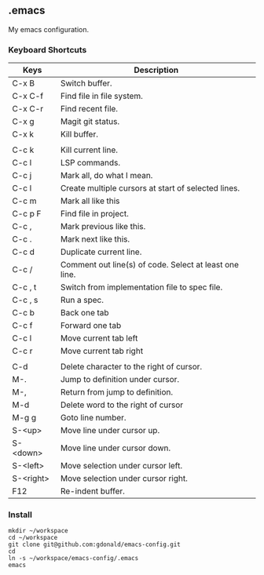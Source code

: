 
## .emacs

My emacs configuration.

### Keyboard Shortcuts

| Keys            | Description                                             |
|-----------------|---------------------------------------------------------|
| C-x B           | Switch buffer.                                          | 
| C-x C-f         | Find file in file system.                               |
| C-x C-r         | Find recent file.                                       |
| C-x g           | Magit git status.                                       |
| C-x k           | Kill buffer.                                            |
|                 |                                                         |
| C-c k           | Kill current line.                                      |
| C-c l           | LSP commands.                                           |
| C-c j           | Mark all, do what I mean.                               |
| C-c l           | Create multiple cursors at start of selected lines.     |
| C-c m           | Mark all like this                                      |
| C-c p F         | Find file in project.                                   |
| C-c ,           | Mark previous like this.                                |
| C-c .           | Mark next like this.                                    |
| C-c d           | Duplicate current line.                                 |
| C-c /           | Comment out line(s) of code.  Select at least one line. |
| C-c , t         | Switch from implementation file to spec file.           |
| C-c , s         | Run a spec.                                             |
| C-c b           | Back one tab                                            |
| C-c f           | Forward one tab                                         |
| C-c l           | Move current tab left                                   |
| C-c r           | Move current tab right                                  |
|                 |                                                         |
| C-d             | Delete character to the right of cursor.                |
| M-.             | Jump to definition under cursor.                        |
| M-,             | Return from jump to definition.                         |
| M-d             | Delete word to the right of cursor                      |
| M-g g           | Goto line number.                                       |
| S-&lt;up&gt;    | Move line under cursor up.                              |
| S-&lt;down&gt;  | Move line under cursor down.                            |
| S-&lt;left&gt;  | Move selection under cursor left.                       |
| S-&lt;right&gt; | Move selection under cursor right.                      |
| F12             | Re-indent buffer.                                       |

### Install

	mkdir ~/workspace
	cd ~/workspace
	git clone git@github.com:gdonald/emacs-config.git
	cd
	ln -s ~/workspace/emacs-config/.emacs
	emacs

